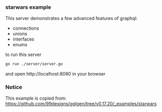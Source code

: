 ### starwars example

This server demonstrates a few advanced features of graphql:
 - connections
 - unions
 - interfaces
 - enums

to run this server
```bash
go run ./server/server.go
```

and open http://localhost:8080 in your browser

### Notice

This example is copied from: https://github.com/99designs/gqlgen/tree/v0.17.20/_examples/starwars